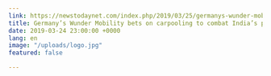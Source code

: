```yaml
---
link: https://newstodaynet.com/index.php/2019/03/25/germanys-wunder-mobility-bets-on-carpooling-to-combat-indias-pollution-problem/
title: Germany’s Wunder Mobility bets on carpooling to combat India’s pollution problem
date: 2019-03-24 23:00:00 +0000
lang: en
image: "/uploads/logo.jpg"
featured: false

---
```

